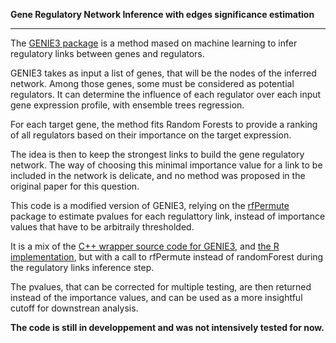 **Gene Regulatory Network Inference with edges significance estimation**

---

The [GENIE3 package](https://journals.plos.org/plosone/article?id=10.1371/journal.pone.0012776) is a method mased on machine learning to infer regulatory links between genes and regulators.

GENIE3 takes as input a list of genes, that will be the nodes of the inferred network. Among those genes, some must be considered as potential regulators. It can determine the influence of each regulator over each input gene expression profile, with ensemble trees regression.

For each target gene, the method fits Random Forests to provide a ranking of all regulators based on their importance on the target expression. 

The idea is then to keep the strongest links to build the gene regulatory network. The way of choosing this minimal importance value for a link to be included in the network is delicate, and no method was proposed in the original paper for this question.

This code is a modified version of GENIE3, relying on the [rfPermute](https://rdrr.io/github/EricArcher/rfPermute/f/devel/rfPermtue%20ms/archer.Rmd) package to estimate pvalues for each regulattory link, instead of importance values that have to be arbitraily thresholded. 

It is a mix of the [C++ wrapper source code for GENIE3](https://github.com/aertslab/GENIE3/blob/master/R/GENIE3.R), and [the R implementation](https://github.com/vahuynh/GENIE3/blob/master/GENIE3_R/GENIE3.R), but with a call to rfPermute instead of randomForest during the regulatory links inference step. 

The pvalues, that can be corrected for multiple testing, are then returned instead of the importance values, and can be used as a more insightful cutoff for downstrean analysis.

**The code is still in developpement and was not intensively tested for now.**
